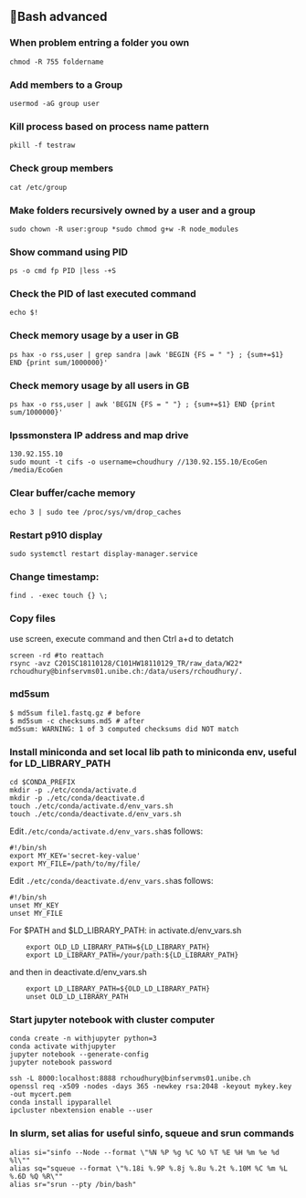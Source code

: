 ## :memo:Bash advanced
### When problem entring a folder you own
`chmod -R 755 foldername`

### Add members to a Group
`usermod -aG group user`

### Kill process based on process name pattern
`pkill -f testraw`

### Check group members
`cat /etc/group`

### Make folders recursively owned by a user and a group
`sudo chown -R user:group *sudo chmod g+w -R node_modules`

### Show command using PID
`ps -o cmd fp PID |less -+S`

### Check the PID of last executed command
`echo $!`

### Check memory usage by a user in GB
`ps hax -o rss,user | grep sandra |awk 'BEGIN {FS = " "} ; {sum+=$1} END {print sum/1000000}'`

### Check memory usage by all users in GB
`ps hax -o rss,user | awk 'BEGIN {FS = " "} ; {sum+=$1} END {print sum/1000000}'`

### Ipssmonstera IP address and map drive
```
130.92.155.10
sudo mount -t cifs -o username=choudhury //130.92.155.10/EcoGen /media/EcoGen
```

### Clear buffer/cache memory
`echo 3 | sudo tee /proc/sys/vm/drop_caches`

### Restart p910 display
`sudo systemctl restart display-manager.service`


### Change timestamp:
`find . -exec touch {} \;`

### Copy files
use screen, execute command and then Ctrl a+d to detatch
```
screen -rd #to reattach
rsync -avz C201SC18110128/C101HW18110129_TR/raw_data/W22* rchoudhury@binfservms01.unibe.ch:/data/users/rchoudhury/.
```

### md5sum
```
$ md5sum file1.fastq.gz # before
$ md5sum -c checksums.md5 # after
md5sum: WARNING: 1 of 3 computed checksums did NOT match
```

### Install miniconda and set local lib path to miniconda env, useful for LD_LIBRARY_PATH
```
cd $CONDA_PREFIX
mkdir -p ./etc/conda/activate.d
mkdir -p ./etc/conda/deactivate.d
touch ./etc/conda/activate.d/env_vars.sh
touch ./etc/conda/deactivate.d/env_vars.sh
```

Edit`./etc/conda/activate.d/env_vars.sh`as follows:
```
#!/bin/sh
export MY_KEY='secret-key-value'
export MY_FILE=/path/to/my/file/
```

Edit `./etc/conda/deactivate.d/env_vars.sh`as follows:
```
#!/bin/sh
unset MY_KEY
unset MY_FILE
```
For $PATH  and $LD_LIBRARY_PATH:
in activate.d/env_vars.sh
```
    export OLD_LD_LIBRARY_PATH=${LD_LIBRARY_PATH}
    export LD_LIBRARY_PATH=/your/path:${LD_LIBRARY_PATH}
```
and then in deactivate.d/env_vars.sh
```
    export LD_LIBRARY_PATH=${OLD_LD_LIBRARY_PATH}
    unset OLD_LD_LIBRARY_PATH
```
### Start jupyter notebook with cluster computer
```
conda create -n withjupyter python=3
conda activate withjupyter
jupyter notebook --generate-config
jupyter notebook password

ssh -L 8000:localhost:8888 rchoudhury@binfservms01.unibe.ch
openssl req -x509 -nodes -days 365 -newkey rsa:2048 -keyout mykey.key -out mycert.pem
conda install ipyparallel
ipcluster nbextension enable --user
```

### In slurm, set alias for useful sinfo, squeue and srun commands
```
alias si="sinfo --Node --format \"%N %P %g %C %O %T %E %H %m %e %d %l\""
alias sq="squeue --format \"%.18i %.9P %.8j %.8u %.2t %.10M %C %m %L %.6D %Q %R\""
alias sr="srun --pty /bin/bash"
```
